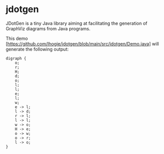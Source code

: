 # jdotgen

JDotGen is a tiny Java library aiming at facilitating the generation of GraphViz diagrams from Java programs.

This demo [https://github.com/lhogie/jdotgen/blob/main/src/jdotgen/Demo.java] will generate the following output:
```
digraph {
	o;
	r;
	H;
	d;
	o;
	l;
	l;
	e;
	l;
	w;
	e -> l;
	l -> d;
	r -> l;
	l -> l;
	w -> o;
	H -> e;
	o -> w;
	o -> r;
	l -> o;
}
```

